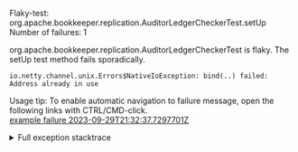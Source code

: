         
Flaky-test: org.apache.bookkeeper.replication.AuditorLedgerCheckerTest.setUp
Number of failures: 1

org.apache.bookkeeper.replication.AuditorLedgerCheckerTest is flaky. The setUp test method fails sporadically.

```
io.netty.channel.unix.Errors$NativeIoException: bind(..) failed: Address already in use

```

Usage tip: To enable automatic navigation to failure message, open the following links with CTRL/CMD-click.  
[example failure 2023-09-29T21:32:37.7297701Z](https://github.com/apache/pulsar/actions/runs/6354520087/job/17268210059#step:10:1908)  


<details>
<summary>Full exception stacktrace</summary>
<code><pre>
io.netty.channel.unix.Errors$NativeIoException: bind(..) failed: Address already in use

</pre></code>
</details>

